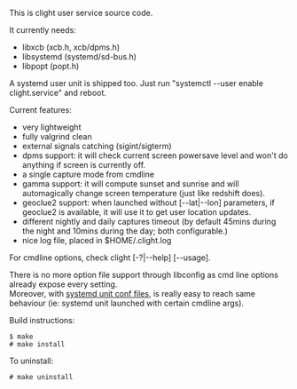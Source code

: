 This is clight user service source code.

It currently needs:
* libxcb (xcb.h, xcb/dpms.h)
* libsystemd (systemd/sd-bus.h)
* libpopt (popt.h)

A systemd user unit is shipped too. Just run "systemctl --user enable clight.service" and reboot.

Current features:
* very lightweight
* fully valgrind clean
* external signals catching (sigint/sigterm)
* dpms support: it will check current screen powersave level and won't do anything if screen is currently off.
* a single capture mode from cmdline
* gamma support: it will compute sunset and sunrise and will automagically change screen temperature (just like redshift does).
* geoclue2 support: when launched without [--lat|--lon] parameters, if geoclue2 is available, it will use it to get user location updates.
* different nightly and daily captures timeout (by default 45mins during the night and 10mins during the day; both configurable.)
* nice log file, placed in $HOME/.clight.log

For cmdline options, check clight [-?|--help] [--usage].

There is no more option file support through libconfig as cmd line options already expose every setting.  
Moreover, with [systemd unit conf files](https://wiki.archlinux.org/index.php/systemd#Drop-in_files), is really easy to reach same behaviour (ie: systemd unit launched with certain cmdline args).

Build instructions:

    $ make
    # make install

To uninstall:

    # make uninstall
